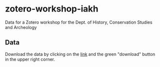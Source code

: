 # zotero-workshop-iakh
Data for a Zotero workshop for the Dept. of History, Conservation Studies and Archeology


## Data

Download the data by clicking on the [link]() and the green "download" button in the upper right corner.
